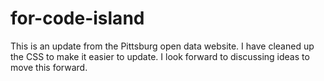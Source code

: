for-code-island
===============

This is an update from the Pittsburg open data website.  I have cleaned up the CSS to make it easier to update.  I look forward to discussing ideas to move this forward.
